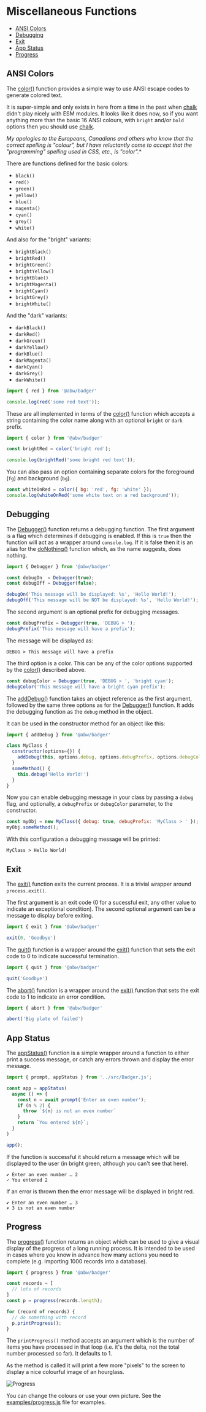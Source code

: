 # Miscellaneous Functions

- [ANSI Colors](#ansi-colors)
- [Debugging](#debugging)
- [Exit](#exit)
- [App Status](#app-status)
- [Progress](#progress)

## ANSI Colors

The [color()](function#static-function-color) function provides a simple way
to use ANSI escape codes to generate colored text.

It is super-simple and only exists in here from a time in the past when
[chalk](https://www.npmjs.com/package/chalk) didn't play nicely with ESM
modules.  It looks like it does now, so if you want anything more than the
basic 16 ANSI colours, with `bright` and/or `bold` options then you should
use [chalk](https://www.npmjs.com/package/chalk).

*My apologies to the Europeans, Canadians and others who know that the
correct spelling is "colour", but I have reluctantly come to accept that
the "programming" spelling used in CSS, etc., is "color".**

There are functions defined for the basic colors:

* `black()`
* `red()`
* `green()`
* `yellow()`
* `blue()`
* `magenta()`
* `cyan()`
* `grey()`
* `white()`

And also for the "bright" variants:

* `brightBlack()`
* `brightRed()`
* `brightGreen()`
* `brightYellow()`
* `brightBlue()`
* `brightMagenta()`
* `brightCyan()`
* `brightGrey()`
* `brightWhite()`

And the "dark" variants:

* `darkBlack()`
* `darkRed()`
* `darkGreen()`
* `darkYellow()`
* `darkBlue()`
* `darkMagenta()`
* `darkCyan()`
* `darkGrey()`
* `darkWhite()`

```js
import { red } from '@abw/badger'

console.log(red('some red text'));
```

These are all implemented in terms of the [color()](function#static-function-color)
function which accepts a string containing the color name along with an optional
`bright` or `dark` prefix.

```js
import { color } from '@abw/badger'

const brightRed = color('bright red');

console.log(brightRed('some bright red text'));
```

You can also pass an option containing separate colors for the foreground
(`fg`) and background (`bg`).

```js
const whiteOnRed = color({ bg: 'red', fg: 'white' });
console.log(whiteOnRed('some white text on a red background'));
```

## Debugging

The [Debugger()](function#static-function-Debugger) function returns a
debugging function.  The first argument is a flag which determines if
debugging is enabled.  If this is `true` then the function will act as a
wrapper around `console.log`.  If it is false then it is an alias for the
[doNothing()](function#static-function-doNothing) function which, as the
name suggests, does nothing.

```js
import { Debugger } from '@abw/badger'

const debugOn  = Debugger(true);
const debugOff = Debugger(false);

debugOn('This message will be displayed: %s', 'Hello World!');
debugOff('This message will be NOT be displayed: %s', 'Hello World!');
```

The second argument is an optional prefix for debugging messages.

```js
const debugPrefix = Debugger(true, 'DEBUG > ');
debugPrefix('This message will have a prefix');
```

The message will be displayed as:

```
DEBUG > This message will have a prefix
```

The third option is a color.  This can be any of the color options supported
by the [color()](function#static-function-color) described above.

```js
const debugColor = Debugger(true, 'DEBUG > ', 'bright cyan');
debugColor('This message will have a bright cyan prefix');
```

The [addDebug()](function#static-function-addDebug) function takes an object
reference as the first argument, followed by the same three options as for
the [Debugger()](function#static-function-Debugger) function.
It adds the debugging function as the `debug` method in the object.

It can be used in the constructor method for an object like this:

```js
import { addDebug } from '@abw/badger'

class MyClass {
  constructor(options={}) {
    addDebug(this, options.debug, options.debugPrefix, options.debugColor);
  }
  someMethod() {
    this.debug('Hello World!')
  }
}
```

Now you can enable debugging message in your class by passing a `debug` flag,
and optionally, a `debugPrefix` or `debugColor` parameter, to the constructor.

```js
const myObj = new MyClass({ debug: true, debugPrefix: 'MyClass > ' });
myObj.someMethod();
```

With this configuration a debugging message will be printed:

```
MyClass > Hello World!
```

## Exit

The [exit()](function#static-function-exit) function exits the current
process.  It is a trivial wrapper around `process.exit()`.

The first argument is an exit code (0 for a sucessful exit,
any other value to indicate an exceptional condition).  The second
optional argument can be a message to display before exiting.

```js
import { exit } from '@abw/badger'

exit(0, 'Goodbye')
```

The [quit()](function#static-function-quit) function is a wrapper around
the [exit()](function#static-function-exit) function that sets the exit code
to 0 to indicate successful termination.

```js
import { quit } from '@abw/badger'

quit('Goodbye')
```

The [abort()](function#static-function-abort) function is a wrapper around
the [exit()](function#static-function-exit) function that sets the exit
code to 1 to indicate an error condition.

```js
import { abort } from '@abw/badger'

abort('Big plate of failed')
```

## App Status

The [appStatus()](function#static-function-appStatus) function is a simple
wrapper around a function to either print a success message, or catch any
errors thrown and display the error message.

```js
import { prompt, appStatus } from '../src/Badger.js';

const app = appStatus(
  async () => {
    const n = await prompt('Enter an even number');
    if (n % 2) {
      throw `${n} is not an even number`
    }
    return `You entered ${n}`;
  }
)

app();
```

If the function is successful it should return a message which will be
displayed to the user (in bright green, although you can't see that here).

```
✔ Enter an even number … 2
✓ You entered 2
```

If an error is thrown then the error message will be displayed in bright
red.

```
✔ Enter an even number … 3
✗ 3 is not an even number
```

## Progress

The [progress()](function#static-function-progress) function returns an
object which can be used to give a visual display of the progress of a long
running process.  It is intended to be used in cases where you know in advance
how many actions you need to complete (e.g. importing 1000 records into a
database).

```js
import { progress } from '@abw/badger'

const records = [
  // lots of records
]
const p = progress(records.length);

for (record of records) {
  // do something with record
  p.printProgress();
}
```

The `printProgress()` method accepts an argument which is the number of
items you have processed in that loop (i.e. it's the delta, not the total
number processed so far).  It defaults to 1.

As the method is called it will print a few more "pixels" to the screen to
display a nice colourful image of an hourglass.

![Progress](manual/asset/progress.png)

You can change the colours or use your own picture.  See the
[examples/progress.js](https://github.com/abw/badger-js/blob/master/examples/progress.js)
file for examples.

